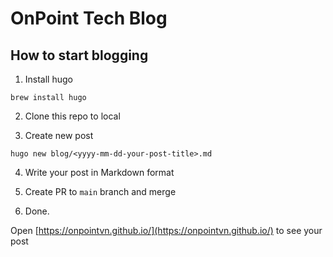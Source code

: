 # OnPoint Tech Blog

## How to start blogging

1. Install hugo
```
brew install hugo
```

2. Clone this repo to local 

3. Create new post
```
hugo new blog/<yyyy-mm-dd-your-post-title>.md
```

4. Write your post in Markdown format

5. Create PR to `main` branch and merge

6. Done.

Open [https://onpointvn.github.io/](https://onpointvn.github.io/) to see your post
